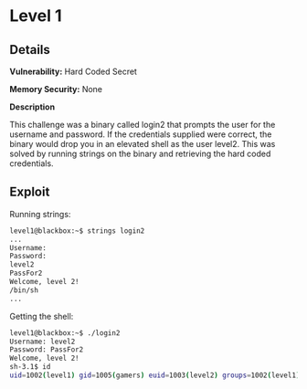 # Level 1

## Details
**Vulnerability:** Hard Coded Secret

**Memory Security:** None

**Description**

This challenge was a binary called login2 that prompts the user for the username and password. If the credentials supplied were correct, the binary would drop you in an elevated shell as the user level2. This was solved by running strings on the binary and retrieving the hard coded credentials.

## Exploit
Running strings:
```bash
level1@blackbox:~$ strings login2 
...
Username: 
Password: 
level2
PassFor2
Welcome, level 2!
/bin/sh
...
```

Getting the shell:
```bash
level1@blackbox:~$ ./login2 
Username: level2
Password: PassFor2
Welcome, level 2!
sh-3.1$ id
uid=1002(level1) gid=1005(gamers) euid=1003(level2) groups=1002(level1),1005(gamers)
```

